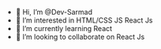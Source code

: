 - 👋 Hi, I’m @Dev-Sarmad
- 👀 I’m interested in HTML/CSS JS React Js
- 🌱 I’m currently learning React
- 💞️ I’m looking to collaborate on React Js

<!---
Dev-Sarmad/Dev-Sarmad is a ✨ special ✨ repository because its `README.md` (this file) appears on your GitHub profile.
You can click the Preview link to take a look at your changes.
--->
